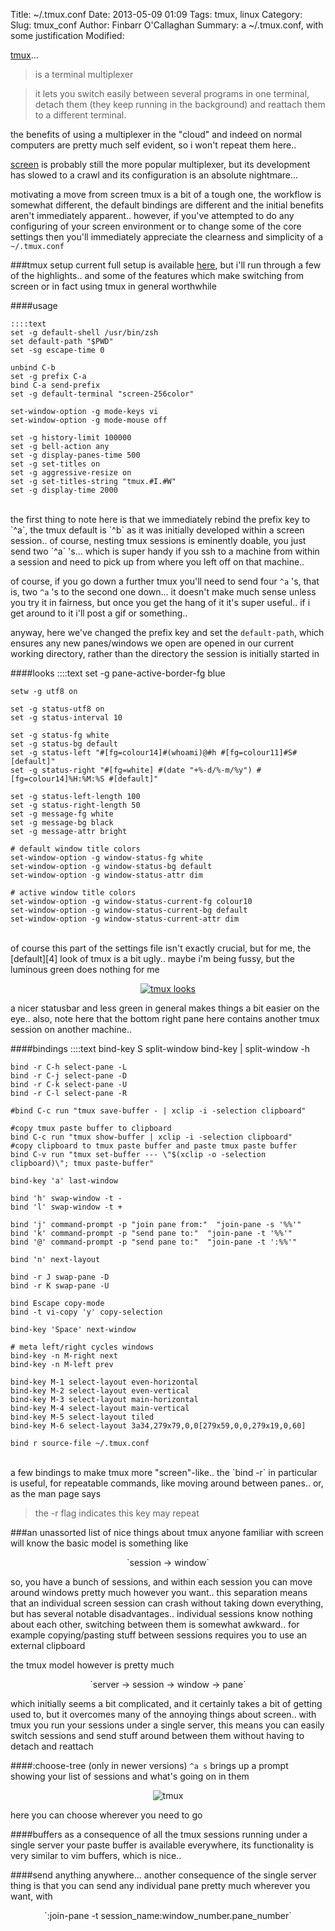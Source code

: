 Title: ~/.tmux.conf
Date: 2013-05-09 01:09
Tags: tmux, linux
Category:
Slug: tmux_conf
Author: Finbarr O'Callaghan
Summary: a ~/.tmux.conf, with some justification
Modified:


[tmux][1]...
>is a terminal multiplexer

>it lets you switch easily between several programs in one terminal, detach them
>(they keep running in the background) and reattach them to a different
>terminal.

the benefits of using a multiplexer in the "cloud" and indeed on normal
computers are pretty much self evident, so i won't repeat them here..

[screen][2] is probably still the more popular multiplexer, but its development
has slowed to a crawl and its configuration is an absolute nightmare...
  
motivating a move from screen tmux is a bit of a tough one, the workflow is
somewhat different, the default bindings are different and the initial benefits
aren't immediately apparent.. however, if you've attempted to do any configuring
of your screen environment or to change some of the core settings then you'll
immediately appreciate the clearness and simplicity of a `~/.tmux.conf`


###tmux setup
current full setup is available [here][3], but i'll run through a few of the
highlights.. and some of the features which make switching from screen or in
fact using tmux in general worthwhile

####usage

    ::::text
    set -g default-shell /usr/bin/zsh
    set default-path "$PWD"
    set -sg escape-time 0

    unbind C-b
    set -g prefix C-a
    bind C-a send-prefix
    set -g default-terminal "screen-256color"
    
    set-window-option -g mode-keys vi
    set-window-option -g mode-mouse off
    
    set -g history-limit 100000
    set -g bell-action any
    set -g display-panes-time 500
    set -g set-titles on
    set -g aggressive-resize on
    set -g set-titles-string "tmux.#I.#W"
    set -g display-time 2000
<br/>
the first thing to note here is that we immediately rebind the prefix key to
`^a`, the tmux default is `^b` as it was initially developed within a screen
session.. of course, nesting tmux sessions is eminently doable, you just send
two `^a` 's... which is super handy if you ssh to a machine from within a
session and need to pick up from where you left off on that machine..

of course, if you go down a further tmux you'll need to send four `^a` 's, that
is, two `^a` 's to the second one down... it doesn't make much sense unless you
try it in fairness, but once you get the hang of it it's super useful.. if i get
around to it i'll post a gif or something..

anyway, here we've changed the prefix key and set the `default-path`, which
ensures any new panes/windows we open are opened in our current working
directory, rather than the directory the session is initially started in
    
####looks
    ::::text 
    set -g pane-active-border-fg blue
    
    setw -g utf8 on
    
    set -g status-utf8 on
    set -g status-interval 10
    
    set -g status-fg white
    set -g status-bg default                                           
    set -g status-left "#[fg=colour14]#(whoami)@#h #[fg=colour11]#S#[default]"
    set -g status-right "#[fg=white] #(date "+%-d/%-m/%y") #[fg=colour14]%H:%M:%S #[default]"
    
    set -g status-left-length 100                          
    set -g status-right-length 50                          
    set -g message-fg white
    set -g message-bg black
    set -g message-attr bright
    
    # default window title colors
    set-window-option -g window-status-fg white
    set-window-option -g window-status-bg default
    set-window-option -g window-status-attr dim
    
    # active window title colors
    set-window-option -g window-status-current-fg colour10
    set-window-option -g window-status-current-bg default
    set-window-option -g window-status-current-attr dim
<br/>
of course this part of the settings file isn't exactly crucial, but for me, the
[default][4] look of tmux is a bit ugly.. maybe i'm being fussy, but the luminous
green does nothing for me 

[<p align="center"><img src="/static/images/tmux_looks_thumb.png" alt="tmux looks"/></p>][5]
a nicer statusbar and less green in general makes things a bit easier on the
eye.. also, note here that the bottom right pane here contains another tmux session
on another machine.. 
    
####bindings
    ::::text
    bind-key S split-window
    bind-key | split-window -h
    
    bind -r C-h select-pane -L
    bind -r C-j select-pane -D
    bind -r C-k select-pane -U
    bind -r C-l select-pane -R
    
    #bind C-c run "tmux save-buffer - | xclip -i -selection clipboard"
    
    #copy tmux paste buffer to clipboard
    bind C-c run "tmux show-buffer | xclip -i -selection clipboard"
    #copy clipboard to tmux paste buffer and paste tmux paste buffer
    bind C-v run "tmux set-buffer --- \"$(xclip -o -selection clipboard)\"; tmux paste-buffer"
    
    bind-key 'a' last-window
    
    bind 'h' swap-window -t -
    bind 'l' swap-window -t +
    
    bind 'j' command-prompt -p "join pane from:"  "join-pane -s '%%'"
    bind 'k' command-prompt -p "send pane to:"  "join-pane -t '%%'"
    bind '@' command-prompt -p "send pane to:"  "join-pane -t ':%%'"
    
    bind 'n' next-layout
    
    bind -r J swap-pane -D
    bind -r K swap-pane -U
    
    bind Escape copy-mode
    bind -t vi-copy 'y' copy-selection  
    
    bind-key 'Space' next-window
    
    # meta left/right cycles windows
    bind-key -n M-right next
    bind-key -n M-left prev
    
    bind-key M-1 select-layout even-horizontal
    bind-key M-2 select-layout even-vertical
    bind-key M-3 select-layout main-horizontal
    bind-key M-4 select-layout main-vertical
    bind-key M-5 select-layout tiled
    bind-key M-6 select-layout 3a34,279x79,0,0[279x59,0,0,279x19,0,60]
    
    bind r source-file ~/.tmux.conf
<br/>
a few bindings to make tmux more "screen"-like..  the `bind -r` in particular is
useful, for repeatable commands, like moving around between panes.. or, as the
man page says

>the -r flag indicates this key may repeat

###an unassorted list of nice things about tmux
anyone familiar with screen will know the basic model is something like 
<p align="center">`session -> window`</p> 
so, you have a bunch of sessions, and within each session you can move around
windows pretty much however you want..  this separation means that an individual
screen session can crash without taking down everything, but has several notable
disadvantages.. individual sessions know nothing about each other, switching
between them is somewhat awkward..  for example copying/pasting stuff between sessions
requires you to use an external clipboard  

the tmux model however is pretty much
<p align="center">`server -> session -> window -> pane`</p> 
which initially seems a bit complicated, and it certainly takes a bit of getting
used to, but it overcomes many of the annoying things about screen.. with tmux
you run your sessions under a single server, this means you can easily switch
sessions and send stuff around between them without having to detach and reattach

####:choose-tree (only in newer versions)
`^a s` brings up a prompt showing your list of sessions and what's going on in them 
<p align="center"><img src="/static/images/tmux_choosetree.png" alt="tmux"/></p>
here you can choose wherever you need to go

####buffers
as a consequence of all the tmux sessions running under a single server your
paste buffer is available everywhere, its functionality is very similar to vim
buffers, which is nice..

####send anything anywhere...
another consequence of the single server thing is that you can send any
individual pane pretty much wherever you want, with
<p align="center">`:join-pane -t session_name:window_number.pane_number`</p> 


[1]: http://tmux.sourceforge.net/
[2]: http://www.gnu.org/software/screen/
[3]: https://raw.github.com/finbarrocallaghan/dotfiles/master/tmux.conf
[4]: http://tmux.sourceforge.net/tmux3.png
[5]: /static/images/tmux_looks.png
